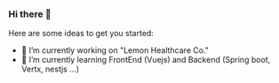 ### Hi there 👋

Here are some ideas to get you started:

- 🔭 I’m currently working on "Lemon Healthcare Co."
- 🌱 I’m currently learning FrontEnd (Vuejs) and Backend (Spring boot, Vertx, nestjs ...)
